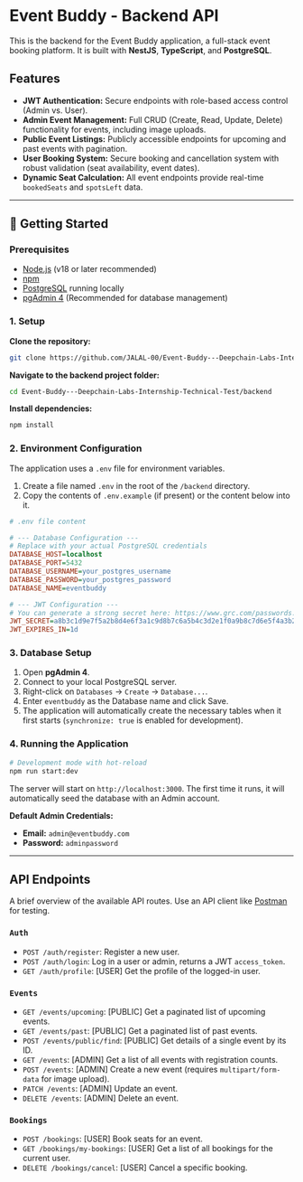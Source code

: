 # Event Buddy - Backend API

This is the backend for the Event Buddy application, a full-stack event booking platform. It is built with **NestJS**, **TypeScript**, and **PostgreSQL**.

## Features

-   **JWT Authentication:** Secure endpoints with role-based access control (Admin vs. User).
-   **Admin Event Management:** Full CRUD (Create, Read, Update, Delete) functionality for events, including image uploads.
-   **Public Event Listings:** Publicly accessible endpoints for upcoming and past events with pagination.
-   **User Booking System:** Secure booking and cancellation system with robust validation (seat availability, event dates).
-   **Dynamic Seat Calculation:** All event endpoints provide real-time `bookedSeats` and `spotsLeft` data.

---

## 🚀 Getting Started

### Prerequisites

-   [Node.js](https://nodejs.org/) (v18 or later recommended)
-   [npm](https://www.npmjs.com/)
-   [PostgreSQL](https://www.postgresql.org/download/) running locally
-   [pgAdmin 4](https://www.pgadmin.org/download/) (Recommended for database management)

### 1. Setup

**Clone the repository:**
```bash
git clone https://github.com/JALAL-00/Event-Buddy---Deepchain-Labs-Internship-Technical-Test.git
```

**Navigate to the backend project folder:**
```bash
cd Event-Buddy---Deepchain-Labs-Internship-Technical-Test/backend
```

**Install dependencies:**
```bash
npm install
```

### 2. Environment Configuration

The application uses a `.env` file for environment variables.

1.  Create a file named `.env` in the root of the `/backend` directory.
2.  Copy the contents of `.env.example` (if present) or the content below into it.

```ini
# .env file content

# --- Database Configuration ---
# Replace with your actual PostgreSQL credentials
DATABASE_HOST=localhost
DATABASE_PORT=5432
DATABASE_USERNAME=your_postgres_username
DATABASE_PASSWORD=your_postgres_password
DATABASE_NAME=eventbuddy

# --- JWT Configuration ---
# You can generate a strong secret here: https://www.grc.com/passwords.htm
JWT_SECRET=a8b3c1d9e7f5a2b8d4e6f3a1c9d8b7c6a5b4c3d2e1f0a9b8c7d6e5f4a3b2c1d0
JWT_EXPIRES_IN=1d
```

### 3. Database Setup

1.  Open **pgAdmin 4**.
2.  Connect to your local PostgreSQL server.
3.  Right-click on `Databases` -> `Create` -> `Database...`.
4.  Enter `eventbuddy` as the Database name and click Save.
5.  The application will automatically create the necessary tables when it first starts (`synchronize: true` is enabled for development).

### 4. Running the Application

```bash
# Development mode with hot-reload
npm run start:dev
```
The server will start on `http://localhost:3000`. The first time it runs, it will automatically seed the database with an Admin account.

**Default Admin Credentials:**
-   **Email:** `admin@eventbuddy.com`
-   **Password:** `adminpassword`

---

##  API Endpoints

A brief overview of the available API routes. Use an API client like [Postman](https://www.postman.com/) for testing.

### `Auth`

-   `POST /auth/register`: Register a new user.
-   `POST /auth/login`: Log in a user or admin, returns a JWT `access_token`.
-   `GET /auth/profile`: [USER] Get the profile of the logged-in user.

### `Events`

-   `GET /events/upcoming`: [PUBLIC] Get a paginated list of upcoming events.
-   `GET /events/past`: [PUBLIC] Get a paginated list of past events.
-   `POST /events/public/find`: [PUBLIC] Get details of a single event by its ID.
-   `GET /events`: [ADMIN] Get a list of all events with registration counts.
-   `POST /events`: [ADMIN] Create a new event (requires `multipart/form-data` for image upload).
-   `PATCH /events`: [ADMIN] Update an event.
-   `DELETE /events`: [ADMIN] Delete an event.

### `Bookings`

-   `POST /bookings`: [USER] Book seats for an event.
-   `GET /bookings/my-bookings`: [USER] Get a list of all bookings for the current user.
-   `DELETE /bookings/cancel`: [USER] Cancel a specific booking.